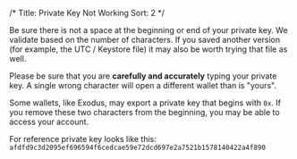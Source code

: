 /*
Title: Private Key Not Working
Sort: 2
*/

Be sure there is not a space at the beginning or end of your private key. We validate based on the number of characters. If you saved another version (for example, the UTC / Keystore file) it may also be worth trying that file as well.

Please be sure that you are **carefully and accurately** typing your private key. A single wrong character will open a different wallet than is "yours".

Some wallets, like Exodus, may export a private key that begins with `0x`. If you remove these two characters from the beginning, you may be able to access your account.

For reference private key looks like this: `afdfd9c3d2095ef696594f6cedcae59e72dcd697e2a7521b1578140422a4f890`
